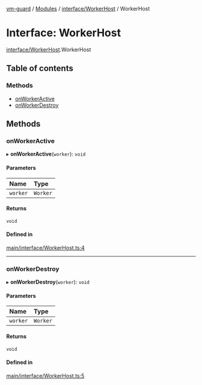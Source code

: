 [vm-guard](../README.md) / [Modules](../modules.md) / [interface/WorkerHost](../modules/interface_workerhost.md) / WorkerHost

# Interface: WorkerHost

[interface/WorkerHost](../modules/interface_workerhost.md).WorkerHost

## Table of contents

### Methods

- [onWorkerActive](interface_workerhost.workerhost.md#onworkeractive)
- [onWorkerDestroy](interface_workerhost.workerhost.md#onworkerdestroy)

## Methods

### onWorkerActive

▸ **onWorkerActive**(`worker`): `void`

#### Parameters

| Name | Type |
| :------ | :------ |
| `worker` | `Worker` |

#### Returns

`void`

#### Defined in

[main/interface/WorkerHost.ts:4](https://github.com/canguser/vm-guard/blob/0cf53cb/main/interface/WorkerHost.ts#L4)

___

### onWorkerDestroy

▸ **onWorkerDestroy**(`worker`): `void`

#### Parameters

| Name | Type |
| :------ | :------ |
| `worker` | `Worker` |

#### Returns

`void`

#### Defined in

[main/interface/WorkerHost.ts:5](https://github.com/canguser/vm-guard/blob/0cf53cb/main/interface/WorkerHost.ts#L5)
